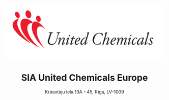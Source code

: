 <br><br>
<p align="center">
  <img src="united_chemicals_logo-2.jpg" />
<h1 align="center">SIA United Chemicals Europe </h1>
<p align="center"> Krāsotāju iela 13A - 45, Rīga, LV-1009 </p>
